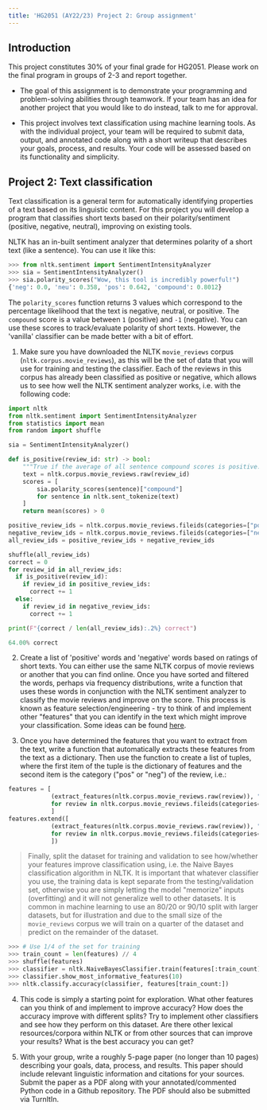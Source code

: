 ```yaml
---
title: 'HG2051 (AY22/23) Project 2: Group assignment'
---
```


##   Introduction

This project constitutes 30% of your final grade for HG2051. Please work on the
final program in groups of 2-3 and report together.

- The goal of this assignment is to demonstrate your programming and
problem-solving abilities through teamwork. If your team has an idea for
another project that you would like to do instead, talk to me for approval.

- This project involves text classification using machine learning tools. As
with the individual project, your team will be required to submit data, output,
and annotated code along with a short writeup that describes your goals,
process, and results. Your code will be assessed based on its functionality and
simplicity.

## Project 2: Text classification

Text classification is a general term for automatically identifying properties
of a text based on its linguistic content. For this project you will develop a
program that classifies short texts based on their polarity/sentiment (positive,
negative, neutral), improving on existing tools.

NLTK has an in-built sentiment analyzer  that determines polarity of a short
text (like a sentence). You can use it like this:

```python
>>> from nltk.sentiment import SentimentIntensityAnalyzer
>>> sia = SentimentIntensityAnalyzer()
>>> sia.polarity_scores("Wow, this tool is incredibly powerful!")
{'neg': 0.0, 'neu': 0.358, 'pos': 0.642, 'compound': 0.8012}
```

The `polarity_scores` function returns 3 values which correspond to the
percentage likelihood that the text is negative, neutral, or positive. The
`compound` score is a value between `1` (positive) and `-1` (negative). You can
use these scores to track/evaluate polarity of short texts. However, the
'vanilla' classifier can be made better with a bit of effort.

1. Make sure you have downloaded the NLTK `movie_reviews` corpus
(`nltk.corpus.movie_reviews`), as this will be the set of data that
you will use for training and testing the classifier. Each of the reviews in
this corpus has already been classified as positive or negative, which allows
us to see how well the NLTK sentiment analyzer works, i.e. with the following
code:

```python
import nltk
from nltk.sentiment import SentimentIntensityAnalyzer
from statistics import mean
from random import shuffle

sia = SentimentIntensityAnalyzer()

def is_positive(review_id: str) -> bool:
    """True if the average of all sentence compound scores is positive."""
    text = nltk.corpus.movie_reviews.raw(review_id)
    scores = [
        sia.polarity_scores(sentence)["compound"]
        for sentence in nltk.sent_tokenize(text)
    ]
    return mean(scores) > 0

positive_review_ids = nltk.corpus.movie_reviews.fileids(categories=["pos"])
negative_review_ids = nltk.corpus.movie_reviews.fileids(categories=["neg"])
all_review_ids = positive_review_ids + negative_review_ids

shuffle(all_review_ids)
correct = 0
for review_id in all_review_ids:
  if is_positive(review_id):
    if review_id in positive_review_ids:
      correct += 1
  else:
    if review_id in negative_review_ids:
      correct += 1

print(F"{correct / len(all_review_ids):.2%} correct")
```

```python
64.00% correct
```

2. Create a list of 'positive' words and 'negative' words based on ratings
of short texts. You can either use the same NLTK corpus of movie reviews or
another that you can find online. Once you have sorted and filtered the words,
perhaps via frequency distributions, write a function that uses these words in
conjunction with the NLTK sentiment analyzer to classify the movie reviews and
improve on the score. This process is known as feature selection/engineering -
try to think of and implement other "features" that you can identify in the
text which might improve your classification. Some ideas can be found [here](https://realpython.com/python-nltk-sentiment-analysis/).

3. Once you have determined the features that you want to extract from the
text, write a function that automatically extracts these features from the text
as a dictionary. Then use the function to create a list of tuples, where the
first item of the tuple is the dictionary of features and the second item is the
category ("pos" or "neg") of the review, i.e.:

```python
features = [
            (extract_features(nltk.corpus.movie_reviews.raw(review)), "pos")
            for review in nltk.corpus.movie_reviews.fileids(categories=["pos"])
            ]
features.extend([
            (extract_features(nltk.corpus.movie_reviews.raw(review)), "neg")
            for review in nltk.corpus.movie_reviews.fileids(categories=["neg"])
            ])
```

> Finally, split the dataset for training and validation to see how/whether your
features improve classification using, i.e. the Naive Bayes classification
algorithm in NLTK. It is important that whatever classifier you use, the
training data is kept separate from the testing/validation set, otherwise you
are simply letting the model "memorize" inputs (overfitting) and it will not
generalize well to other datasets. It is common in machine learning to use an
80/20 or 90/10 split with larger datasets, but for illustration and due to the
small size of the `movie_reviews` corpus we will train on a quarter of the
dataset and predict on the remainder of the dataset.

```python
>>> # Use 1/4 of the set for training
>>> train_count = len(features) // 4
>>> shuffle(features)
>>> classifier = nltk.NaiveBayesClassifier.train(features[:train_count])
>>> classifier.show_most_informative_features(10)
>>> nltk.classify.accuracy(classifier, features[train_count:])
```

4. This code is simply a starting point for exploration. What other
features can you think of and implement to improve accuracy? How does the
accuracy improve with different splits? Try to implement other classifiers and
see how they perform on this dataset. Are there other lexical resources/corpora
within NLTK or from other sources that can improve your results? What is the
best accuracy you can get?

5. With your group, write a roughly 5-page paper (no longer than 10 pages)
describing your goals, data, process, and results. This paper should include
relevant linguistic information and citations for your sources. Submit the
paper as a PDF along with your annotated/commented Python code in a Github
repository. The PDF should also be submitted via TurnItIn.
